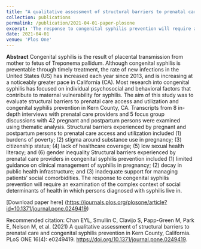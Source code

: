 ```yaml
---
title: "A qualitative assessment of structural barriers to prenatal care and congenital syphilis prevention in Kern County, California"
collection: publications
permalink: /publication/2021-04-01-paper-plosone
excerpt: 'The response to congenital syphilis prevention will require an examination of the complex context of social determinants of health in which persons diagnosed with syphilis live in.'
date: 2021-04-01
venue: 'Plos One'
---
```


**Abstract**
Congenital syphilis is the result of placental transmission from mother to fetus of Treponema pallidum. Although congenital syphilis is preventable through timely treatment, the rate of new infections in the United States (US) has increased each year since 2013, and is increasing at a noticeably greater pace in California (CA). Most research into congenital syphilis has focused on individual psychosocial and behavioral factors that contribute to maternal vulnerability for syphilis. The aim of this study was to evaluate structural barriers to prenatal care access and utilization and congenital syphilis prevention in Kern County, CA. Transcripts from 8 in-depth interviews with prenatal care providers and 5 focus group discussions with 42 pregnant and postpartum persons were examined using thematic analysis. Structural barriers experienced by pregnant and postpartum persons to prenatal care access and utilization included (1) burdens of poverty; (2) stigma around substance use in pregnancy; (3) citizenship status; (4) lack of healthcare coverage; (5) low sexual health literacy; and (6) gender inequality Structural barriers experienced by prenatal care providers in congenital syphilis prevention included (1) limited guidance on clinical management of syphilis in pregnancy; (2) decay in public health infrastructure; and (3) inadequate support for managing patients’ social comorbidities. The response to congenital syphilis prevention will require an examination of the complex context of social determinants of health in which persons diagnosed with syphilis live in.

[Download paper here] (https://journals.plos.org/plosone/article?id=10.1371/journal.pone.0249419)

Recommended citation: Chan EYL, Smullin C, Clavijo S, Papp-Green M, Park E, Nelson M, et al. (2021) A qualitative assessment of structural barriers to prenatal care and congenital syphilis prevention in Kern County, California. PLoS ONE 16(4): e0249419. https://doi.org/10.1371/journal.pone.0249419.
